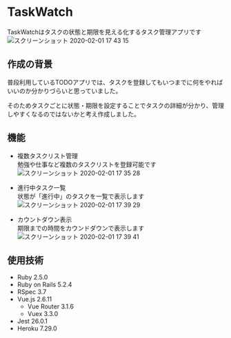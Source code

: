 # TaskWatch
TaskWatchはタスクの状態と期限を見える化するタスク管理アプリです
![スクリーンショット 2020-02-01 17 43 15](https://user-images.githubusercontent.com/36443031/73589511-5eca3d80-451a-11ea-9dfd-753ef78258dc.png) 


## 作成の背景  
普段利用しているTODOアプリでは、タスクを登録してもいつまでに何をやればいいのか分かりづらいと思っていました。  
  
そのためタスクごとに状態・期限を設定することでタスクの詳細が分かり、管理しやすくなるのではないかと考え作成しました。

## 機能

- 複数タスクリスト管理  
勉強や仕事など複数のタスクリストを登録可能です
![スクリーンショット 2020-02-01 17 35 28](https://user-images.githubusercontent.com/36443031/73589459-f7ac8900-4519-11ea-8531-4bfe7937a7dc.png)

- 進行中タスク一覧  
状態が「進行中」のタスクを一覧で表示します
![スクリーンショット 2020-02-01 17 39 29](https://user-images.githubusercontent.com/36443031/73589488-2d517200-451a-11ea-801d-459309df2432.png)
- カウントダウン表示  
期限までの時間をカウンドダウンで表示します
![スクリーンショット 2020-02-01 17 39 41](https://user-images.githubusercontent.com/36443031/73589495-38a49d80-451a-11ea-8085-b29d38039e23.png)


## 使用技術
- Ruby 2.5.0
- Ruby on Rails 5.2.4
- RSpec 3.7
- Vue.js 2.6.11
  - Vue Router 3.1.6
  - Vuex 3.3.0
- Jest 26.0.1
- Heroku 7.29.0


